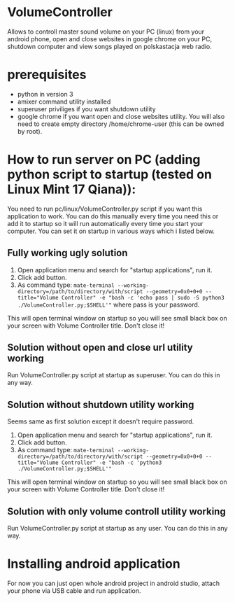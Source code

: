 # VolumeController
Allows to controll master sound volume on your PC (linux) from your android phone, open and close websites in google chrome on your PC, shutdown computer and view songs played on polskastacja web radio.

# prerequisites
- python in version 3
- amixer command utility installed
- superuser priviliges if you want shutdown utility
- google chrome if you want open and close websites utility. You will also need to create empty directory /home/chrome-user (this can be owned by root).

# How to run server on PC (adding python script to startup (tested on Linux Mint 17 Qiana)):

You need to run pc/linux/VolumeController.py script if you want this application to work. You can do this manually every time you need this or add it to startup so it will run automatically every time you start your computer. You can set it on startup in various ways which i listed below.

## Fully working ugly solution
1. Open application menu and search for "startup  applications", run it.
2. Click add button.
3. As command type: `mate-terminal --working-directory=/path/to/directory/with/script --geometry=0x0+0+0 --title="Volume Controller" -e "bash -c 'echo pass | sudo -S python3 ./VolumeController.py;$SHELL'"` where pass is your password.

This will open terminal window on startup so you will see small black box on your screen with Volume Controller title. Don't close it!

## Solution without open and close url utility working
Run VolumeController.py script at startup as superuser. You can do this in any way.

## Solution without shutdown utility working
Seems same as first solution except it doesn't require password.

1. Open application menu and search for "startup  applications", run it.
2. Click add button.
3. As command type: `mate-terminal --working-directory=/path/to/directory/with/script --geometry=0x0+0+0 --title="Volume Controller" -e "bash -c 'python3 ./VolumeController.py;$SHELL'"`

This will open terminal window on startup so you will see small black box on your screen with Volume Controller title. Don't close it!

## Solution with only volume controll utility working
Run VolumeController.py script at startup as any user. You can do this in any way.

# Installing android application
For now you can just open whole android project in android studio, attach your phone via USB cable and run application.
